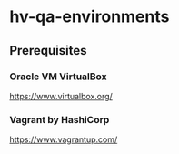 # hv-qa-environments

## Prerequisites

### Oracle VM VirtualBox
https://www.virtualbox.org/

### Vagrant by HashiCorp
https://www.vagrantup.com/
